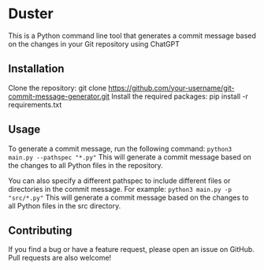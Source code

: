 # Duster
This is a Python command line tool that generates a commit message based on the changes in your Git repository using ChatGPT

## Installation
Clone the repository: git clone https://github.com/your-username/git-commit-message-generator.git
Install the required packages: pip install -r requirements.txt
## Usage
To generate a commit message, run the following command:
`python3 main.py --pathspec "*.py"`
This will generate a commit message based on the changes to all Python files in the repository.

You can also specify a different pathspec to include different files or directories in the commit message. For example:
`python3 main.py -p "src/*.py"`
This will generate a commit message based on the changes to all Python files in the src directory.

## Contributing
If you find a bug or have a feature request, please open an issue on GitHub. Pull requests are also welcome!
